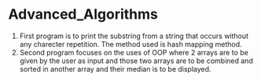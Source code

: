 # Advanced_Algorithms
1. First program is to print the substring from a string that occurs without any charecter repetition. The method used is hash mapping method.
2. Second program focuses on the uses of OOP where 2 arrays are to be given by the user as input and those two arrays are to be combined and sorted in another array and their median is to be displayed.
